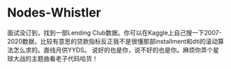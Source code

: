 # Nodes-Whistler
面试没订到，找到一部Lending Club数据。你可以在Kaggle上自己搜一下2007-2020数据，比较有意思的贷款指标反正我不是很懂那部installment和dti的滚动算法怎么求的。直线月供YYDS。
说好的也是你，说不好的也是你。麻烦你弄个星球大战的主题曲看老子代码哈货！

